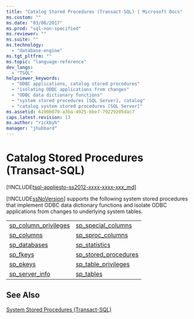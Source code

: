```yaml
---
title: "Catalog Stored Procedures (Transact-SQL) | Microsoft Docs"
ms.custom: ""
ms.date: "03/06/2017"
ms.prod: "sql-non-specified"
ms.reviewer: ""
ms.suite: ""
ms.technology: 
  - "database-engine"
ms.tgt_pltfrm: ""
ms.topic: "language-reference"
dev_langs: 
  - "TSQL"
helpviewer_keywords: 
  - "ODBC applications, catalog stored procedures"
  - "isolating ODBC applications from changes"
  - "ODBC data dictionary functions"
  - "system stored procedures [SQL Server], catalog"
  - "catalog system stored procedures [SQL Server]"
ms.assetid: 6190b070-a3ba-4925-bbe7-79229205dac7
caps.latest.revision: 13
ms.author: "rickbyh"
manager: "jhubbard"
---
```

# Catalog Stored Procedures (Transact-SQL)
[!INCLUDE[tsql-appliesto-ss2012-xxxx-xxxx-xxx_md](../../../a9retired/includes/tsql-appliesto-ss2012-xxxx-xxxx-xxx-md.md)]

  [!INCLUDE[ssNoVersion](../../../a9notintoc/includes/ssnoversion-md.md)] supports the following system stored procedures that implement ODBC data dictionary functions and isolate ODBC applications from changes to underlying system tables.  
  
|||  
|-|-|  
|[sp_column_privileges](../../../relational-databases/reference/system-stored-procedures/sp-column-privileges-transact-sql.md)|[sp_special_columns](../../../relational-databases/reference/system-stored-procedures/sp-special-columns-transact-sql.md)|  
|[sp_columns](../../../relational-databases/reference/system-stored-procedures/sp-columns-transact-sql.md)|[sp_sproc_columns](../../../relational-databases/reference/system-stored-procedures/sp-sproc-columns-transact-sql.md)|  
|[sp_databases](../../../relational-databases/reference/system-stored-procedures/sp-databases-transact-sql.md)|[sp_statistics](../../../relational-databases/reference/system-stored-procedures/sp-statistics-transact-sql.md)|  
|[sp_fkeys](../../../relational-databases/reference/system-stored-procedures/sp-fkeys-transact-sql.md)|[sp_stored_procedures](../../../relational-databases/reference/system-stored-procedures/sp-stored-procedures-transact-sql.md)|  
|[sp_pkeys](../../../relational-databases/reference/system-stored-procedures/sp-pkeys-transact-sql.md)|[sp_table_privileges](../../../relational-databases/reference/system-stored-procedures/sp-table-privileges-transact-sql.md)|  
|[sp_server_info](../../../relational-databases/reference/system-stored-procedures/sp-server-info-transact-sql.md)|[sp_tables](../../../relational-databases/reference/system-stored-procedures/sp-tables-transact-sql.md)|  
  
## See Also  
 [System Stored Procedures &#40;Transact-SQL&#41;](../../../relational-databases/reference/system-stored-procedures/system-stored-procedures-transact-sql.md)  
  
  